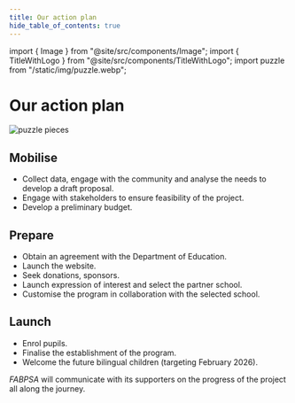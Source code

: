 ```yaml
---
title: Our action plan
hide_table_of_contents: true
---
```


import { Image } from "@site/src/components/Image";
import { TitleWithLogo } from "@site/src/components/TitleWithLogo";
import puzzle from "/static/img/puzzle.webp";

<TitleWithLogo>

# Our action plan

</TitleWithLogo>

<div style={{	display: "flex", gap: "64px" }}>

<div style={{ paddingTop: "64px" }}>

<Image  className="ourActionPlanImage" src={puzzle} alt="puzzle pieces" width={250} />

</div>

<div>

## Mobilise

- Collect data, engage with the community and analyse the needs to develop a draft proposal.
- Engage with stakeholders to ensure feasibility of the project.
- Develop a preliminary budget.

## Prepare

- Obtain an agreement with the Department of Education.
- Launch the website.
- Seek donations, sponsors.
- Launch expression of interest and select the partner school.
- Customise the program in collaboration with the selected school.

## Launch

- Enrol pupils.
- Finalise the establishment of the program.
- Welcome the future bilingual children (targeting February 2026).

</div>

</div>

<p><em>FABPSA</em> will communicate with its supporters on the progress of the project all along the journey.</p>
